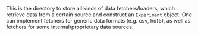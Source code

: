 This is the directory to store all kinds of data fetchers/loaders, which
retrieve data from a certain source and construct an `Experiment` object.
One can implement fetchers for generic data formats (e.g. csv, hdf5), as well
as fetchers for some internal/proprietary data sources.